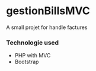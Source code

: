# gestionBillsMVC


A small projet for handle factures

<h3> Technologie used </h3>

<ul>
  <li color="blue"> PHP with MVC </li>
  <li color="blue"> Bootstrap </li>
</ul>
